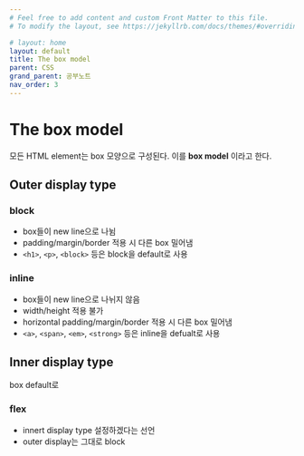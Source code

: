 ```yaml
---
# Feel free to add content and custom Front Matter to this file.
# To modify the layout, see https://jekyllrb.com/docs/themes/#overriding-theme-defaults

# layout: home
layout: default
title: The box model
parent: CSS
grand_parent: 공부노트
nav_order: 3
---
```


# The box model
모든 HTML element는 box 모양으로 구성된다.
이를 **box model** 이라고 한다.

## Outer display type

### block
- box들이 new line으로 나뉨
- padding/margin/border 적용 시 다른 box 밀어냄
- `<h1>`, `<p>`, `<block>` 등은 block을 default로 사용

### inline
- box들이 new line으로 나뉘지 않음
- width/height 적용 불가
- horizontal padding/margin/border 적용 시 다른 box 밀어냄
- `<a>`, `<span>`, `<em>`, `<strong>` 등은 inline을 defualt로 사용

## Inner display type
box default로 

### flex
- innert display type 설정하겠다는 선언
- outer display는 그대로 block
